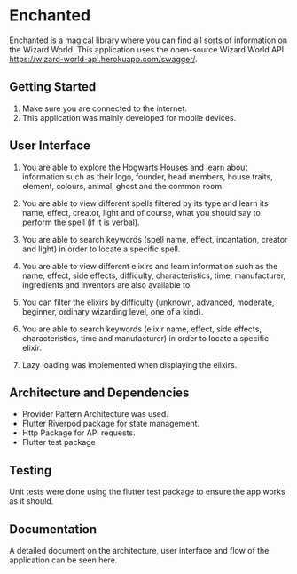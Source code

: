# Enchanted

Enchanted is a magical library where you can find all sorts of information on the Wizard World. This application uses the open-source Wizard World API https://wizard-world-api.herokuapp.com/swagger/.

## Getting Started

1. Make sure you are connected to the internet.
2. This application was mainly developed for mobile devices.

## User Interface

1. You are able to explore the Hogwarts Houses and learn about information such as their logo, founder, head members, house traits, element, colours, animal, ghost and the common room.

2. You are able to view different spells filtered by its type and learn its name, effect, creator, light and of course, what you should say to perform the spell (if it is verbal).

3. You are able to search keywords (spell name, effect, incantation, creator and light) in order to locate a specific spell.

4. You are able to view different elixirs and learn information such as the name, effect, side effects, difficulty, characteristics, time, manufacturer, ingredients and inventors are also available to.

5. You can filter the elixirs by difficulty (unknown, advanced, moderate, beginner, ordinary wizarding level, one of a kind).

6. You are able to search keywords (elixir name, effect, side effects, characteristics, time and manufacturer) in order to locate a specific elixir.

7. Lazy loading was implemented when displaying the elixirs.

## Architecture and Dependencies

- Provider Pattern Architecture was used.
- Flutter Riverpod package for state management.
- Http Package for API requests.
- Flutter test package

## Testing

Unit tests were done using the flutter test package to ensure the app works as it should.

## Documentation

A detailed document on the architecture, user interface and flow of the application can be seen here.